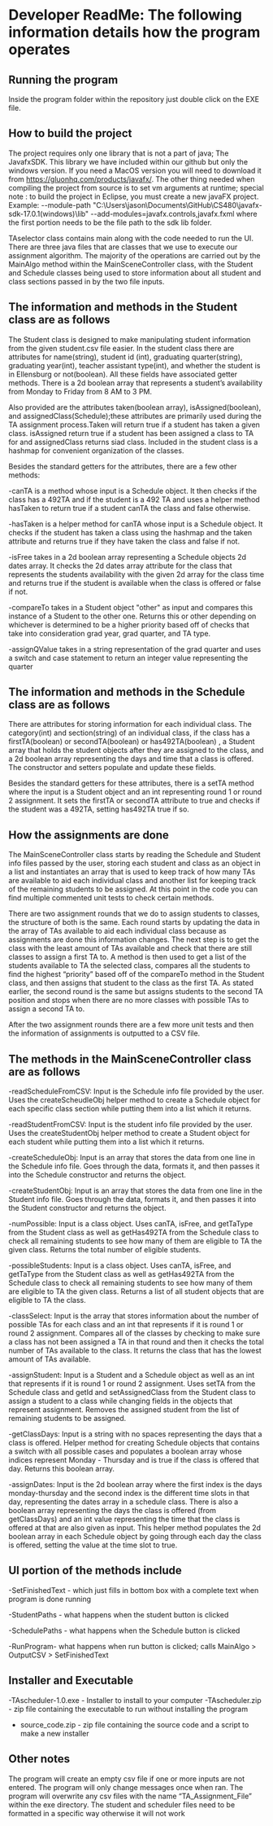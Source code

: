 # Developer ReadMe: The following information details how the program operates

## Running the program

Inside the program folder within the repository just double click on the EXE file.

## How to build the project

The project requires only one library that is not a part of java; The JavafxSDK. This library we have included within our github but only the windows version. If you need a MacOS version you will need to download it from https://gluonhq.com/products/javafx/. The other thing needed when compiling the project from source is to set vm arguments at runtime; special note : to build the project in Eclipse, you must create a new javaFX project. 
Example:
 --module-path "C:\Users\jason\Documents\GitHub\CS480\javafx-sdk-17.0.1(windows)\lib" --add-modules=javafx.controls,javafx.fxml
where the first portion needs to be the file path to the sdk lib folder.

TAselector class contains main along with the code needed to run the UI.
There are three java files that are classes that we use to execute our assignment algorithm. The majority of the operations are carried out by the MainAlgo method within the MainSceneController class, with the Student and Schedule classes being used to store information about all student and class sections passed in by the two file inputs.

## The information and methods in the Student class are as follows

The Student class is designed to make manipulating student information from the given student.csv file easier. In the student class there are attributes for name(string), student id (int), graduating quarter(string), graduating year(int), teacher assistant type(int),  and whether the student is in Ellensburg or not(boolean). All these fields have associated getter methods. There is a 2d boolean array that represents a student’s availability from Monday to Friday from 8 AM to 3 PM. 

Also provided are the attributes taken(boolean array), isAssigned(boolean), and assignedClass(Schedule);these attributes are primarily used during the TA assignment process.Taken will return true if a student has taken a given class. isAssigned return true if a student has been assigned a class to TA for and assignedClass returns siad class. Included in the student class is a hashmap for convenient organization of the classes.

Besides the standard getters for the attributes, there are a few other methods:

-canTA is a method whose input is a Schedule object. It then checks if the class has a 492TA and if the student is a 492 TA and uses a helper method hasTaken to return true if a student canTA the class and false otherwise. 

-hasTaken is a helper method for canTA whose input is a Schedule object. It checks if the student has taken a class using the hashmap and the taken attribute and returns true if they have taken the class and false if not. 

-isFree takes in a 2d boolean array representing a Schedule objects 2d dates array. It checks the 2d dates array attribute for the class that represents the students availability with the given 2d array for the class time and returns true if the student is available when the class is offered or false if not.

-compareTo takes in a Student object "other" as input and compares this instance of a Student to the other one. Returns this or other depending on whichever is determined to be a higher priority based off of checks that take into consideration grad year, grad quarter, and TA type.

-assignQValue takes in a string representation of the grad quarter and uses a switch and case statement to return an integer value representing the quarter

## The information and methods in the Schedule class are as follows

There are attributes for storing information for each individual class. The category(int) and section(string) of an individual class, if the class has a firstTA(boolean) or secondTA(boolean) or has492TA(boolean) , a Student array that holds the student objects after they are assigned to the class, and a 2d boolean array representing the days and time that a class is offered. The constructor and setters populate and update these fields.

Besides the standard getters for these attributes, there is a setTA method where the input is a Student object and an int representing round 1 or round 2 assignment. It sets the firstTA or secondTA attribute to true and checks if the student was a 492TA, setting has492TA true if so. 

## How the assignments are done
The MainSceneController class starts by reading the Schedule and Student info files passed by the user, storing each student and class as an object in a list and instantiates an array that is used to keep track of how many TAs are available to aid each individual class and another list for keeping track of the remaining students to be assigned. At this point in the code you can find multiple commented unit tests to check certain methods.

There are two assignment rounds that we do to assign students to classes, the structure of both is the same. Each round starts by updating the data in the array of TAs available to aid each individual class because as assignments are done this information changes. The next step is to get the class with the least amount of TAs available and check that there are still classes to assign a first TA to. A method is then used to get a list of the students available to TA the selected class, compares all the students to find the highest “priority” based off of the compareTo method in the Student class, and then assigns that student to the class as the first TA. As stated earlier, the second round is the same but assigns students to the second TA position and stops when there are no more classes with possible TAs to assign a second TA to.

After the two assignment rounds there are a few more unit tests and then the information of assignments is outputted to a CSV file. 

## The methods in the MainSceneController class are as follows

-readScheduleFromCSV: Input is the Schedule info file provided by the user. Uses the createScheudleObj helper method to create a Schedule object for each specific class section while putting them into a list which it returns.

-readStudentFromCSV: Input is the student info file provided by the user. Uses the createStudentObj helper method to create a Student object for each student while putting them into a list which it returns.

-createScheduleObj: Input is an array that stores the data from one line in the Schedule info file. Goes through the data, formats it, and then passes it into the Schedule constructor and returns the object. 

-createStudentObj: Input is an array that stores the data from one line in the Student info file. Goes through the data, formats it, and then passes it into the Student constructor and returns the object. 

-numPossible: Input is a class object. Uses canTA, isFree, and getTaType from the Student class as well as getHas492TA from the Schedule class to check all remaining students to see how many of them are eligible to TA the given class. Returns the total number of eligible students.

-possibleStudents: Input is a class object.  Uses canTA, isFree, and getTaType from the Student class as well as getHas492TA from the Schedule class to check all remaining students to see how many of them are eligible to TA the given class. Returns a list of all student objects that are eligible to TA the class.

-classSelect: Input is the array that stores information about the number of possible TAs for each class and an int that represents if it is round 1 or round 2 assignment. Compares all of the classes by checking to make sure a class has not been assigned a TA in that round and then it checks the total number of TAs available to the class. It returns the class that has the lowest amount of TAs available. 

-assignStudent: Input is a Student and a Schedule object as well as an int that represents if it is round 1 or round 2 assignment. Uses setTA from the Schedule class and getId and setAssignedClass from the Student class to assign a student to a class while changing fields in the objects that represent assignment. Removes the assigned student from the list of remaining students to be assigned. 

-getClassDays: Input is a string with no spaces representing the days that a class is offered. Helper method for creating Schedule objects that contains a switch with all possible cases and populates a boolean array whose indices represent Monday - Thursday and is true if the class is offered that day. Returns this boolean array. 

-assignDates: Input is the 2d boolean array where the first index is the days monday-thursday and the second index is the different time slots in that day, representing the dates array in a schedule class. There is also a boolean array representing the days the class is offered (from getClassDays) and an int value representing the time that the class is offered at that are also given as input. This helper method populates the 2d boolean array in each Schedule object by going through each day the class is offered, setting the value at the time slot to true. 

## UI portion of the methods include

-SetFinishedText - which just fills in bottom box with a complete text when program is done running

-StudentPaths - what happens when the student button is clicked

-SchedulePaths - what happens when the Schedule button is clicked

-RunProgram- what happens when run button is clicked; calls MainAlgo > OutputCSV > SetFinishedText

## Installer and Executable

-TAscheduler-1.0.exe - Installer to install to your computer
-TAscheduler.zip - zip file containing the executable to run without installing the program
- source_code.zip - zip file containing the source code and a script to make a new installer

## Other notes
The program will create an empty csv file if one or more inputs are not entered.
The program will only change messages once when ran.
The program will overwrite any csv files with the name “TA_Assignment_File” within the exe directory.
The student and scheduler files need to be formatted in a specific way otherwise it will not work

